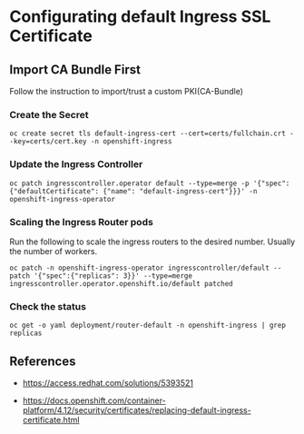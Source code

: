 # Configurating default Ingress SSL Certificate

## Import CA Bundle First
Follow the instruction to import/trust a custom PKI(CA-Bundle)
  
### Create the Secret
```
oc create secret tls default-ingress-cert --cert=certs/fullchain.crt --key=certs/cert.key -n openshift-ingress
```

### Update the Ingress Controller
```
oc patch ingresscontroller.operator default --type=merge -p '{"spec":{"defaultCertificate": {"name": "default-ingress-cert"}}}' -n openshift-ingress-operator
```

### Scaling the Ingress Router pods

Run the following to scale the ingress routers to the desired number. Usually the number of workers.
```
oc patch -n openshift-ingress-operator ingresscontroller/default --patch '{"spec":{"replicas": 3}}' --type=merge
ingresscontroller.operator.openshift.io/default patched
```

### Check the status
```
oc get -o yaml deployment/router-default -n openshift-ingress | grep replicas
```

## References
  * https://access.redhat.com/solutions/5393521
    
  * https://docs.openshift.com/container-platform/4.12/security/certificates/replacing-default-ingress-certificate.html
